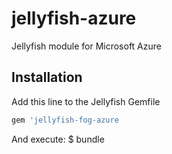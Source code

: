 # jellyfish-azure

Jellyfish module for Microsoft Azure

## Installation
Add this line to the Jellyfish Gemfile
```ruby
gem 'jellyfish-fog-azure
```
And execute:
    $ bundle
